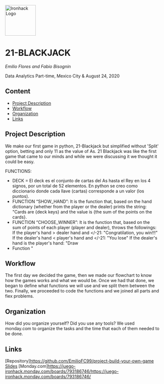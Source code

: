 <img src="https://bit.ly/2VnXWr2" alt="Ironhack Logo" width="100"/>

# 21-BLACKJACK
*Emilio Flores and Fabio Bisognin*

Data Analytics Part-time, Mexico City & August 24, 2020

## Content
- [Project Description](#project-description)
- [Workflow](#workflow)
- [Organization](#organization)
- [Links](#links)

<a name="project-description"></a>

## Project Description
We make our first game in python, 21-Blackjack but simplified without 'Split' option, betting and only 11 as the value of As.
21 Blackjack was like the first game that came to our minds and while we were discussing it we thought it could be easy.

FUNCTIONS:
  - DECK = El deck es el conjunto de cartas del As hasta el Rey en los 4 signos, por un total de 52 elementos. En python se creo como diccionario donde cada llave (cartas)                  corresponde a un valor (los puntos).
  - FUNCTION “SHOW_HAND”: It is the function that, based on the hand dictionary (whether from the player or the dealer) prints the string: "Cards are {deck keys} and the value                             is {the sum of the points on the cards}. 
  - FUNCTION “CHOOSE_WINNER”: It is the function that, based on the sum of points of each player (player and dealer), throws the followings: 
                              If the player's hand > dealer hand and </-21: "Congratilation, you win!!!"
                              If the dealer's hand < player's hand and </-21: "You lose"
                              If the dealer's hand is the player's hand: "Draw 
  - Function "

<a name="workflow"></a>

## Workflow
The first day we decided the game, then we made our flowchart to know how the games works and what we would be. 
Once we had that done, we began to define what functions we will use and we split them between the two. Finally, we proceeded to code the functions and we joined all parts and fiex problems.

<a name="organization"></a>

## Organization
How did you organize yourself? Did you use any tools?
We used monday.com to organize the tasks and the time that each of them needed to be done.
<a name="links"></a>

## Links
[Repository]https://github.com/EmilioFC99/project-build-your-own-game  
[Slides](https://slides.com/)
[Monday.com]https://juego-ironhack.monday.com/boards/793186746/https://juego-ironhack.monday.com/boards/793186746/ 
